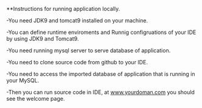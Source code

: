 **Instructions for running application locally.

-You need JDK9  and tomcat9 installed on your machine.

-You can define runtime enviroments and Runnig configruations of 
your IDE by using JDK9 and Tomcat9.

-You need running mysql server to serve database of application.

-You need to clone source code from github to your IDE.

-You need to access the imported database of application that is running in your MySQL.

-Then you can run source code in IDE, at www.yourdoman.com you should see the welcome page. 
